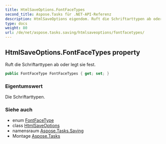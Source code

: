 ```yaml
---
title: HtmlSaveOptions.FontFaceTypes
second_title: Aspose.Tasks für .NET-API-Referenz
description: HtmlSaveOptions eigendom. Ruft die Schriftarttypen ab oder legt sie fest.
type: docs
weight: 80
url: /de/net/aspose.tasks.saving/htmlsaveoptions/fontfacetypes/
---
```

## HtmlSaveOptions.FontFaceTypes property

Ruft die Schriftarttypen ab oder legt sie fest.

```csharp
public FontFaceType FontFaceTypes { get; set; }
```

### Eigentumswert

Die Schriftarttypen.

### Siehe auch

* enum [FontFaceType](../../../aspose.tasks/fontfacetype/)
* class [HtmlSaveOptions](../)
* namensraum [Aspose.Tasks.Saving](../../htmlsaveoptions/)
* Montage [Aspose.Tasks](../../../)


